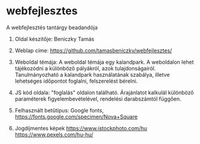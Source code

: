 # webfejlesztes
A webfejlesztés tantárgy beadandója

1. Oldal készítője: Beniczky Tamás

2. Weblap címe: https://github.com/tamasbeniczky/webfejlesztes/

3. Weboldal témája: A weboldal témája egy kalandpark. A weboldalon lehet tájékozódni a különböző pályákról, azok tulajdonságairól. Tanulmányozható a kalandpark használatának szabálya, illetve lehetséges időpontot foglalni, felszerelést bérelni.

4. JS kód oldala: "foglalás" oldalon található. Árajánlatot kalkulál különböző paraméterek figyelembevételével, rendelési darabszámtól függően.

5. Felhasznált betűtípus: Google fonts, https://fonts.google.com/specimen/Nova+Square

6. Jogdíjmentes képek
https://www.istockphoto.com/hu
https://www.pexels.com/hu-hu/

